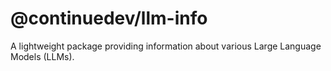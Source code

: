 # @continuedev/llm-info

A lightweight package providing information about various Large Language Models (LLMs).
